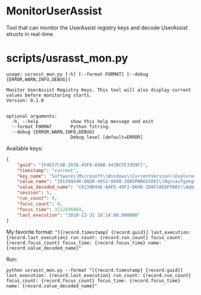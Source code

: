 # MonitorUserAssist
Tool that can monitor the UserAssist registry keys and decode UserAssist structs in real-time.

# scripts/usrasst_mon.py
```
usage: usrasst_mon.py [-h] [--format FORMAT] [--debug {ERROR,WARN,INFO,DEBUG}]

Monitor UserAssist Registry Keys. This tool will also display current values before monitoring starts.
Version: 0.1.0


optional arguments:
  -h, --help            show this help message and exit
  --format FORMAT       Python fstring.
  --debug {ERROR,WARN,INFO,DEBUG}
                        Debug level [default=ERROR]
```

Available keys:
```json
{
	"guid": "{F4E57C4B-2036-45F0-A9AB-443BCFE33D9F}",
	"timestamp": "current",
	"key_name": "Software\\Microsoft\\Windows\\CurrentVersion\\Explorer\\UserAssist\\{F4E57C4B-2036-45F0-A9AB-443BCFE33D9F}\\Count",
	"value_name": "{0139Q44R-6NSR-49S2-8690-3QNSPNR6SSO8}\\Nqzvavfgengvir Gbbyf\\Flfgrz Pbasvthengvba.yax",
	"value_decoded_name": "{0139D44E-6AFE-49F2-8690-3DAFCAE6FFB8}\\Administrative Tools\\System Configuration.lnk",
	"session": 5,
	"run_count": 0,
	"focus_count": 0,
	"focus_time": 3212836864,
	"last_execution": "2018-12-31 18:14:00.080000"
}

```

My favorite format: `"[{record.timestamp} {record.guid}] last_execution: {record.last_execution} run_count: {record.run_count} focus_count: {record.focus_count} focus_time: {record.focus_time} name: {record.value_decoded_name}"`

Run: 
```
python usrasst_mon.py --format "[{record.timestamp} {record.guid}] last_execution: {record.last_execution} run_count: {record.run_count} focus_count: {record.focus_count} focus_time: {record.focus_time} name: {record.value_decoded_name}"
```